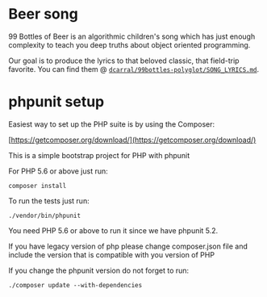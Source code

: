 # Beer song

99 Bottles of Beer is an algorithmic children's song which has just enough complexity to teach you deep truths about object oriented programming.

Our goal is to produce the lyrics to that beloved classic, that field-trip favorite. You can find them @ [`dcarral/99bottles-polyglot/SONG_LYRICS.md`](https://github.com/dcarral/99bottles-polyglot/blob/master/SONG_LYRICS.md).

phpunit setup
==========

Easiest way to set up the PHP suite is by using the Composer:

[https://getcomposer.org/download/](https://getcomposer.org/download/)

This is a simple bootstrap project for PHP with phpunit

For PHP 5.6 or above just run:

```
composer install

```

To run the tests just run:

```
./vendor/bin/phpunit

```
You need PHP 5.6 or above to run it since we have phpunit 5.2.


If you have legacy version of php please change composer.json file
and include the version that is compatible with you version of PHP


If you change the phpunit version do not forget to run:

```
./composer update --with-dependencies

```

